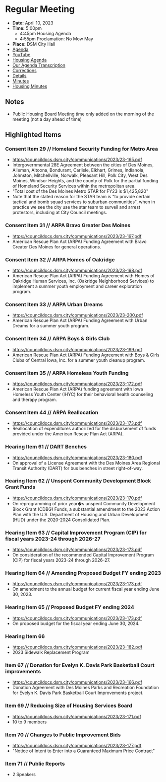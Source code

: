 # Regular Meeting

- **Date:** April 10, 2023
- **Time:** 5:00pm
    - 4:45pm Housing Agenda
    - 4:55pm Proclamation: No Mow May
- **Place:** DSM City Hall
- [Agenda](https://councildocs.dsm.city/agendas/ag20230410.pdf)
- [YouTube](https://youtube.com/live/vOJ-ZI3lXP4)
- [Housing Agenda](https://councildocs.dsm.city/agendas/mg20230410.pdf)
- [Our Agenda Transcription](#/view/agenda~2023~transcription~04-10_RM)
- [Corrections](https://councildocs.dsm.city/corrections/20230410%20cap.pdf)
- [Details](https://www.dsm.city/citycouncil_detail_T60_R2400.php)
- [Minutes](https://councildocs.dsm.city/minutes/as20230410.pdf)
- [Housing Minutes](https://councildocs.dsm.city/minutes/ms20230410.pdf)

## Notes

- Public Housing Board Meeting time only added on the morning of the meeting (not a day ahead of time)

## Highlighted Items

### Consent Item 29 // Homeland Security Funding for Metro Area

- https://councildocs.dsm.city/communications/2023/23-165.pdf
- Intergovernmental 28E Agreement between the cities of Des Moines, Alleman, Altoona, Bondurant, Carlisle, Elkhart, Grimes, Indianola, Johnston, Mitchellville, Norwalk, Pleasant Hill, Polk City, West Des Moines, Windsor Heights, and the county of Polk for the partial funding of Homeland Security Services within the metropolitan area. 
- "Total cost of the Des Moines Metro STAR for FY23 is $1,425,820"
- Note that the stated reason for the STAR team is "to provide certain tactical and bomb squad services to suburban communities", when in practice we see the city use the star team to surveil and arrest protestors, including at City Council meetings.

### Consent Item 31 // ARPA Bravo Greater Des Moines

- https://councildocs.dsm.city/communications/2023/23-197.pdf
- American Rescue Plan Act (ARPA) Funding Agreement with Bravo Greater Des Moines for general operations. 

### Consent Item 32 // ARPA Homes of Oakridge

- https://councildocs.dsm.city/communications/2023/23-198.pdf
- American Rescue Plan Act (ARPA) Funding Agreement with Homes of Oakridge Human Services, Inc. (Oakridge Neighborhood Services) to implement a summer youth employment and career exploration program. 

### Consent Item 33 // ARPA Urban Dreams

- https://councildocs.dsm.city/communications/2023/23-200.pdf
- American Rescue Plan Act (ARPA) Funding Agreement with Urban Dreams for a summer youth program. 

### Consent Item 34 // ARPA Boys & Girls Club

- https://councildocs.dsm.city/communications/2023/23-199.pdf
- American Rescue Plan Act (ARPA) Funding Agreement with Boys & Girls Clubs of Central Iowa, Inc. for a summer youth cleanup program. 

### Consent Item 35 // ARPA Homeless Youth Funding

- https://councildocs.dsm.city/communications/2023/23-172.pdf
- American Rescue Plan Act (ARPA) funding agreement with Iowa Homeless Youth Center (IHYC) for their behavioral health counseling and therapy program. 

### Consent Item 44 // ARPA Reallocation

- https://councildocs.dsm.city/communications/2023/23-173.pdf
- Reallocation of expenditures authorized for the disbursement of funds provided under the American Rescue Plan Act (ARPA). 

### Hearing Item 61 // DART Benches

- https://councildocs.dsm.city/communications/2023/23-180.pdf
- On approval of a License Agreement with the Des Moines Area Regional Transit Authority (DART) for bus benches in street right-of-way. 

### Hearing Item 62 // Unspent Community Development Block Grant Funds

- https://councildocs.dsm.city/communications/2023/23-170.pdf
- On reprogramming of prior year�s unspent Community Development Block Grant (CDBG) Funds, a substantial amendment to the 2023 Action Plan with the U.S. Department of Housing and Urban Development (HUD) under the 2020-2024 Consolidated Plan.

### Hearing Item 63 // Capital Improvement Program (CIP) for fiscal years 2023-24 through 2026-27

- https://councildocs.dsm.city/communications/2023/23-173.pdf
- On consideration of the recommended Capital Improvement Program (CIP) for fiscal years 2023-24 through 2026-27. 

### Hearing Item 64 // Amending Proposed Budget FY ending 2023

- https://councildocs.dsm.city/communications/2023/23-173.pdf
- On amendment to the annual budget for current fiscal year ending June 30, 2023.

### Hearing Item 65 // Proposed Budget FY ending 2024

- https://councildocs.dsm.city/communications/2023/23-173.pdf
- On proposed budget for the fiscal year ending June 30, 2024.

### Hearing Item 66

- https://councildocs.dsm.city/communications/2023/23-182.pdf
- 2023 Sidewalk Replacement Program

### Item 67 // Donation for Evelyn K. Davis Park Basketball Court improvements

- https://councildocs.dsm.city/communications/2023/23-166.pdf
- Donation Agreement with Des Moines Parks and Recreation Foundation for Evelyn K. Davis Park Basketball Court Improvements project. 

### Item 69 // Reducing Size of Housing Services Board

- https://councildocs.dsm.city/communications/2023/23-171.pdf
- 10 to 9 members

### Item 70 // Changes to Public Improvement Bids

- https://councildocs.dsm.city/communications/2023/23-177.pdf
- "Notice of Intent to Enter into a Guaranteed Maximum Price Contract"

### Item 71 // Public Reports

- 2 Speakers
